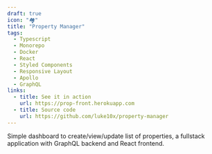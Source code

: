 ```yaml
---
draft: true
icon: "🏘️"
title: "Property Manager"
tags:
  - Typescript
  - Monorepo
  - Docker
  - React
  - Styled Components
  - Responsive Layout
  - Apollo
  - GraphQL
links:
  - title: See it in action
    url: https://prop-front.herokuapp.com
  - title: Source code
    url: https://github.com/luke10x/property-manager
---
```

Simple dashboard to create/view/update list of properties,
a fullstack application with GraphQL backend and React frontend.
